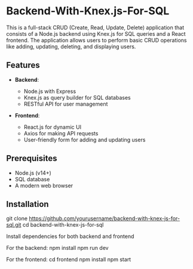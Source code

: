 # Backend-With-Knex.js-For-SQL 

This is a full-stack CRUD (Create, Read, Update, Delete) application that consists of a Node.js backend using Knex.js for SQL queries and a React frontend. The application allows users to perform basic CRUD operations like adding, updating, deleting, and displaying users.

## Features

- **Backend**: 
  - Node.js with Express
  - Knex.js as query builder for SQL databases
  - RESTful API for user management

- **Frontend**: 
  - React.js for dynamic UI
  - Axios for making API requests
  - User-friendly form for adding and updating users

## Prerequisites

- Node.js (v14+)
- SQL database 
- A modern web browser

## Installation

git clone https://github.com/yourusername/backend-with-knex-js-for-sql.git
cd backend-with-knex-js-for-sql

Install dependencies for both backend and frontend

For the backend:
npm install
npm run dev

For the frontend:
cd frontend
npm install
npm start


